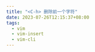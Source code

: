```yaml
---
title: "<C-h> 删除前一个字符"
date: 2023-07-26T12:15:37+08:00
tags:
  - vim
  - vim-insert
  - vim-cli
---
```

